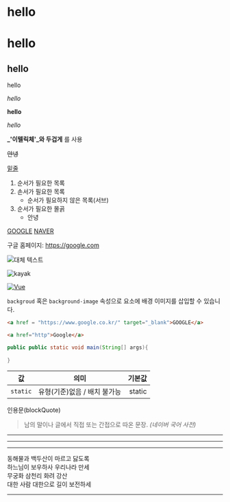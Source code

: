 <h1>hello</h1>

# hello

## hello

hello

*hello*

**hello**

_hello_

**_'이텔릭체'_와 두겁게** 를 사용

~~안녕~~

<u>밑줄</u>

1. 순서가 필요한 목록
1. 손서가 필요한 목록
    - 순서가 필요하지 않은 목록(서브)
1. 순서가 필요한 몰곩
    - 안녕

[GOOGLE](www.google.com)
[NAVER](www.naver.com)

구글 홈페이지: https://google.com



![대체 텍스트](https://www.gstatic.com/webp/gallery/5.jpg "text")

![kayak][logo]

[logo]: http://www.gstatic.com/webp/gallery/2.jpg "To go kayaking"

[![Vue](/images/vue.png)](https://kr.vuejs.org/)

`backgroud` 혹은 `background-image` 속성으로 요소에 배경 이미지를 삽입할 수 있습니다.

```html
<a href = "https://www.google.co.kr/" target="_blank">GOOGLE</a>
```

```html
<a href="http">Google</a>
```

```java
public public static void main(String[] args){
  
}
```

| 값 | 의미 | 기본값 |
|---|:---:|---:|
| `static`| 유형(기준)없음 / 배치 불가능 | static|

인용문(blockQuote)
> 남의 말이나 글에서 직접 또는 간접으로 따온 문장.
> _(네이버 국어 사전)_

---
***
___

동해물과 백두산이 마르고 닳도록  
하느님이 보우하사 우리나라 만세  
무궁화 삼천리 화려 강산<br>
대한 사람 대한으로 길이 보전하세

---



